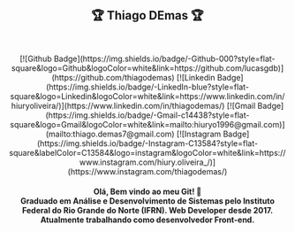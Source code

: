 <h2 align="center">
    🏆 Thiago DEmas 🏆 
</h1>
<br>
<p align="center">
  [![Github Badge](https://img.shields.io/badge/-Github-000?style=flat-square&logo=Github&logoColor=white&link=https://github.com/lucasgdb)](https://github.com/thiagodemas)
[![Linkedin Badge](https://img.shields.io/badge/-LinkedIn-blue?style=flat-square&logo=Linkedin&logoColor=white&link=https://www.linkedin.com/in/hiuryoliveira/)](https://www.linkedin.com/in/thiagodemas/)
[![Gmail Badge](https://img.shields.io/badge/-Gmail-c14438?style=flat-square&logo=Gmail&logoColor=white&link=mailto:hiuryo1996@gmail.com)](mailto:thiago.demas7@gmail.com)
[![Instagram Badge](https://img.shields.io/badge/-Instagram-C13584?style=flat-square&labelColor=C13584&logo=instagram&logoColor=white&link=https://www.instagram.com/hiury.oliveira_/)](https://www.instagram.com/thiagodemas/)
</p>
<h4 align="center">
  Olá, Bem vindo ao meu Git! 👋 <br>
  Graduado em Análise e Desenvolvimento de Sistemas pelo Instituto Federal do Rio Grande do Norte (IFRN). Web Developer desde 2017. Atualmente trabalhando como desenvolvedor Front-end.
</h4>





